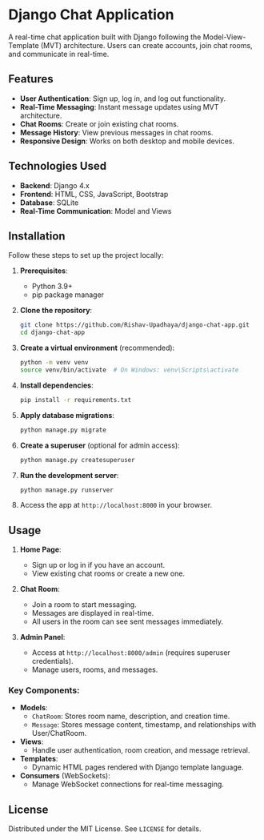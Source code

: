 # Django Chat Application

A real-time chat application built with Django following the Model-View-Template (MVT) architecture. Users can create accounts, join chat rooms, and communicate in real-time.

## Features

- **User Authentication**: Sign up, log in, and log out functionality.
- **Real-Time Messaging**: Instant message updates using MVT architecture.
- **Chat Rooms**: Create or join existing chat rooms.
- **Message History**: View previous messages in chat rooms.
- **Responsive Design**: Works on both desktop and mobile devices.

## Technologies Used

- **Backend**: Django 4.x
- **Frontend**: HTML, CSS, JavaScript, Bootstrap
- **Database**: SQLite 
- **Real-Time Communication**: Model and Views

## Installation

Follow these steps to set up the project locally:

1. **Prerequisites**:
   - Python 3.9+
   - pip package manager

2. **Clone the repository**:
   ```bash
   git clone https://github.com/Rishav-Upadhaya/django-chat-app.git
   cd django-chat-app
   ```

3. **Create a virtual environment** (recommended):
   ```bash
   python -m venv venv
   source venv/bin/activate  # On Windows: venv\Scripts\activate
   ```

4. **Install dependencies**:
   ```bash
   pip install -r requirements.txt
   ```

5. **Apply database migrations**:
   ```bash
   python manage.py migrate
   ```

6. **Create a superuser** (optional for admin access):
   ```bash
   python manage.py createsuperuser
   ```

7. **Run the development server**:
   ```bash
   python manage.py runserver
   ```

8. Access the app at `http://localhost:8000` in your browser.

## Usage

1. **Home Page**:
   - Sign up or log in if you have an account.
   - View existing chat rooms or create a new one.

2. **Chat Room**:
   - Join a room to start messaging.
   - Messages are displayed in real-time.
   - All users in the room can see sent messages immediately.

3. **Admin Panel**:
   - Access at `http://localhost:8000/admin` (requires superuser credentials).
   - Manage users, rooms, and messages.

### Key Components:
- **Models**:
  - `ChatRoom`: Stores room name, description, and creation time.
  - `Message`: Stores message content, timestamp, and relationships with User/ChatRoom.
- **Views**:
  - Handle user authentication, room creation, and message retrieval.
- **Templates**:
  - Dynamic HTML pages rendered with Django template language.
- **Consumers** (WebSockets):
  - Manage WebSocket connections for real-time messaging.

## License

Distributed under the MIT License. See `LICENSE` for details.
